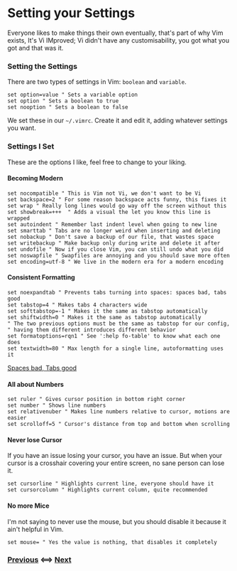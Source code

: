 # Setting your Settings

Everyone likes to make things their own eventually, that's part of why Vim
exists, It's Vi IMproved; Vi didn't have any customisability, you got what you
got and that was it.

### Setting the Settings

There are two types of settings in Vim: `boolean` and `variable`.

```vim
set option=value " Sets a variable option
set option " Sets a boolean to true
set nooption " Sets a boolean to false
```

We set these in our `~/.vimrc`. Create it and edit it, adding whatever settings
you want.

### Settings I Set

These are the options I like, feel free to change to your liking.

#### Becoming Modern

```vim
set nocompatible " This is Vim not Vi, we don't want to be Vi
set backspace=2 " For some reason backspace acts funny, this fixes it
set wrap " Really long lines would go way off the screen without this
set showbreak=+++  " Adds a visual the let you know this line is wrapped
set autoindent " Remember last indent level when going to new line
set smarttab " Tabs are no longer weird when inserting and deleting
set nobackup " Don't save a backup of our file, that wastes space
set writebackup " Make backup only during write and delete it after
set undofile " Now if you close Vim, you can still undo what you did
set noswapfile " Swapfiles are annoying and you should save more often
set encoding=utf-8 " We live in the modern era for a modern encoding
```

#### Consistent Formatting

```vim
set noexpandtab " Prevents tabs turning into spaces: spaces bad, tabs good
set tabstop=4 " Makes tabs 4 characters wide
set softtabstop=-1 " Makes it the same as tabstop automatically
set shiftwidth=0 " Makes it the same as tabstop automatically
" The two previous options must be the same as tabstop for our config,
" having them different introduces different behavior
set formatoptions=rqn1 " See ':help fo-table' to know what each one does
set textwidth=80 " Max length for a single line, autoformatting uses it
```

[Spaces bad, Tabs good](https://www.reddit.com/r/javascript/comments/c8drjo/nobody_talks_about_the_real_reason_to_use_tabs/)

#### All about Numbers

```vim
set ruler " Gives cursor position in bottom right corner
set number " Shows line numbers
set relativenuber " Makes line numbers relative to cursor, motions are easier
set scrolloff=5 " Cursor's distance from top and bottom when scrolling
```

#### Never lose Cursor

If you have an issue losing your cursor, you have an issue. But when your cursor
is a crosshair covering your entire screen, no sane person can lose it.

```vim
set cursorline " Highlights current line, everyone should have it
set cursorcolumn " Highlights current column, quite recommended
```

#### No more Mice

I'm not saying to never use the mouse, but you should disable it because it
ain't helpful in Vim.

```vim
set mouse= " Yes the value is nothing, that disables it completely
```

### [Previous](/Tutorial/01_Basic_Keybindings.md) <==> [Next](/Tutorial/03_Intro_to_Plugins.md)
